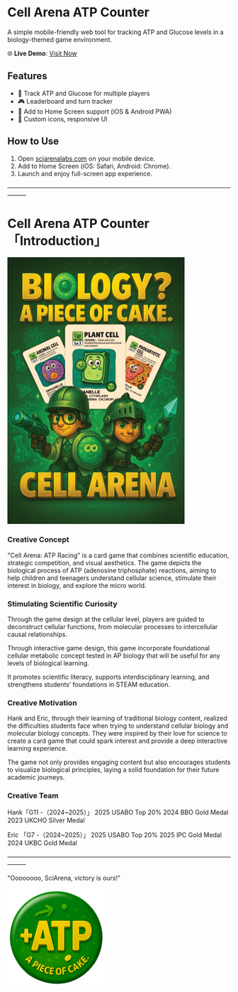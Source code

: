 # Cell Arena ATP Counter

A simple mobile-friendly web tool for tracking ATP and Glucose levels in a biology-themed game environment.

🌐 **Live Demo**: [Visit Now](https://sciarenalabs.com)

## Features

- 🔋 Track ATP and Glucose for multiple players
- 🎮 Leaderboard and turn tracker
- 📱 Add to Home Screen support (iOS & Android PWA)
- 🎨 Custom icons, responsive UI

## How to Use

1. Open [sciarenalabs.com](https://sciarenalabs.com) on your mobile device.
2. Add to Home Screen (iOS: Safari, Android: Chrome).
3. Launch and enjoy full-screen app experience.

———————————————————————————————————————

# Cell Arena ATP Counter 「Introduction」

![ATP Counter Screenshot](./cell.png)

### Creative Concept 
"Cell Arena: ATP Racing" is a card game that combines scientific education, strategic competition, and visual aesthetics. The game depicts the biological process of ATP (adenosine triphosphate) reactions, aiming to help children and teenagers understand cellular science, stimulate their interest in biology, and explore the micro world.

 ### Stimulating Scientific Curiosity 

Through the game design at the cellular level, players are guided to deconstruct cellular functions, from molecular processes to intercellular causal relationships.

Through interactive game design, this game incorporate foundational cellular metabolic concept tested in AP biology that will be useful for any levels of biological learning.

It promotes scientific literacy, supports interdisciplinary learning, and strengthens students’ foundations in STEAM education.

### Creative Motivation  

Hank and Eric, through their learning of traditional biology content, realized the difficulties students face when trying to understand cellular biology and molecular biology concepts. They were inspired by their love for science to create a card game that could spark interest and provide a deep interactive learning experience.

The game not only provides engaging content but also encourages students to visualize biological principles, laying a solid foundation for their future academic journeys.

### Creative Team 

Hank「G11 -（2024~2025）」
2025 USABO Top 20%
2024 BBO Gold Medal
2023 UKCHO Silver Medal

Eric 「G7 -（2024~2025）」
2025 USABO Top 20%
2025 IPC Gold Medal
2024 UKBC Gold Medal



———————————————————————————————————————

"Oooooooo, SciArena, victory is ours!"

![ATP Counter Screenshot](./yx-ATP-s.png)
